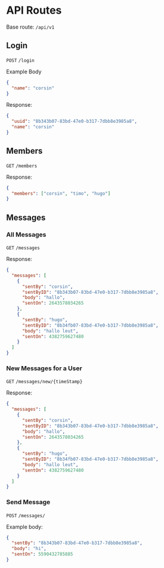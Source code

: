 # API Routes
Base route: `/api/v1`

## Login
`POST` `/login`  

Example Body
```json
{
  "name": "corsin"
}
```

Response:
```json
{
  "uuid": "8b343b07-83bd-47e0-b317-7dbb8e3985a8",
  "name": "corsin"
}
```

## Members
`GET` `/members`

Response:  
```json
{
  "members": ["corsin", "timo", "hugo"]
}
```

## Messages
### All Messages
`GET` `/messages`

Response:
```json
{
  "messages": [
    {
      "sentBy": "corsin",
      "sentByID": "8b343b07-83bd-47e0-b317-7dbb8e3985a8",
      "body": "hallo",
      "sentOn": 2643578034265
    },
    {
      "sentBy": "hugo",
      "sentByID": "8b34fb07-83bd-47e0-b317-7dbb8e3985a8",
      "body": "hallo leut",
      "sentOn": 4382759627480
    }
  ]
}
```

### New Messages for a User
`GET` `/messages/new/{timeStamp}`

Response: 
```json
{
  "messages": [
    {
      "sentBy": "corsin",
      "sentByID": "8b343b07-83bd-47e0-b317-7dbb8e3985a8",
      "body": "hallo",
      "sentOn": 2643578034265
    },
    {
      "sentBy": "hugo",
      "sentByID": "8b34fb07-83bd-47e0-b317-7dbb8e3985a8",
      "body": "hallo leut",
      "sentOn": 4382759627480
    }
  ]
}
```

### Send Message
`POST` `/messages/`

Example body:
```json
{
  "sentBy": "8b343b07-83bd-47e0-b317-7dbb8e3985a8",
  "body": "hi",
  "sentOn": 5590432785885
}
```

